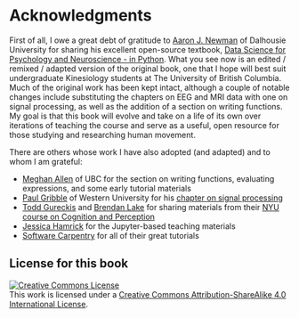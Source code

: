 # Acknowledgments

First of all, I owe a great debt of gratitude to [Aaron J. Newman](https://aaronjnewman.com/) of Dalhousie University for sharing his excellent open-source textbook, [Data Science for Psychology and Neuroscience - in Python](https://neuraldatascience.io/intro.html). What you see now is an edited / remixed / adapted version of the original book, one that I hope will best suit undergraduate Kinesiology students at The University of British Columbia. Much of the original work has been kept intact, although a couple of notable changes include substituting the chapters on EEG and MRI data with one on signal processing, as well as the addition of a section on writing functions. My goal is that this book will evolve and take on a life of its own over iterations of teaching the course and serve as a useful, open resource for those studying and researching human movement.

There are others whose work I have also adopted (and adapted) and to whom I am grateful:
- [Meghan Allen](https://www.cs.ubc.ca/people/meghan-allen) of UBC for the section on writing functions, evaluating expressions, and some early tutorial materials
- [Paul Gribble](https://gribblelab.org/) of Western University for his [chapter on signal processing](https://gribblelab.org/teaching/scicomp2014/09_Signals_sampling_filtering.html)
- [Todd Gureckis](https://as.nyu.edu/faculty/todd-gureckis.html) and [Brendan Lake](https://cims.nyu.edu/~brenden/) for sharing materials from their [NYU course on Cognition and Perception](https://cims.nyu.edu/~brenden/courses/labincp/intro.html)
- [Jessica Hamrick](http://www.jesshamrick.com/) for the Jupyter-based teaching materials
- [Software Carpentry](https://software-carpentry.org/) for all of their great tutorials


## License for this book

<a rel="license" href="http://creativecommons.org/licenses/by-sa/4.0/"><img alt="Creative Commons License" style="border-width:0" src="https://i.creativecommons.org/l/by-sa/4.0/88x31.png" /></a><br />This work is licensed under a <a rel="license" href="http://creativecommons.org/licenses/by-sa/4.0/">Creative Commons Attribution-ShareAlike 4.0 International License</a>.




